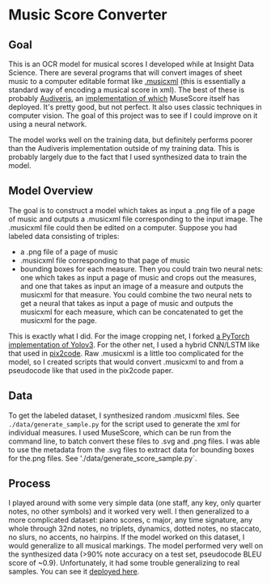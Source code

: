 # Music Score Converter
## Goal
This is an OCR model for musical scores I developed while at Insight Data Science. There are several programs that will convert images of sheet music to a computer editable format like [.musicxml](https://www.musicxml.com/) (this is essentially a standard way of encoding a musical score in xml). The best of these is probably [Audiveris](https://github.com/Audiveris), an [implementation of which](https://musescore.com/import) MuseScore itself has deployed. It's pretty good, but not perfect. It also uses classic techniques in computer vision. The goal of this project was to see if I could improve on it using a neural network.

The model works well on the training data, but definitely performs poorer than the Audiveris implementation outside of my training data. This is probably largely due to the fact that I used synthesized data to train the model.

## Model Overview
The goal is to construct a model which takes as input a .png file of a page of music and outputs a .musicxml file corresponding to the input image. The .musicxml file could then be edited on a computer. Suppose you had labeled data consisting of triples:
- a .png file of a page of music
- .musicxml file corresponding to that page of music
- bounding boxes for each measure.
Then you could train two neural nets: one which takes as input a page of music and crops out the measures, and one that takes as input an image of a measure and outputs the musicxml for that measure. You could combine the two neural nets to get a neural that takes as input a page of music and outputs the musicxml for each measure, which can be concatenated to get the musicxml for the page.

This is exactly what I did. For the image cropping net, I forked [a PyTorch implementation of Yolov3](https://github.com/ultralytics/yolov3). For the other net, I used a hybrid CNN/LSTM like that used in [pix2code](https://github.com/tonybeltramelli/pix2code). Raw .musicxml is a little too complicated for the model, so I created scripts that would convert .musicxml to and from a pseudocode like that used in the pix2code paper.

## Data
To get the labeled dataset, I synthesized random .musicxml files. See `./data/generate_sample.py` for the script used to generate the xml for individual measures. I used MuseScore, which can be run from the command line, to batch convert these files to .svg and .png files. I was able to use the metadata from the .svg files to extract data for bounding boxes for the.png files. See './data/generate_score_sample.py`.

## Process
I played around with some very simple data (one staff, any key, only quarter notes, no other symbols) and it worked very well. I then generalized to a more complicated dataset: piano scores, c major, any time signature, any whole through 32nd notes, no triplets, dynamics, dotted notes, no staccato, no slurs, no accents, no hairpins. If the model worked on this dataset, I would generalize to all musical markings. The model performed very well on the synthesized data (>90% note accuracy on a test set, pseudocode BLEU score of ~0.9). Unfortunately, it had some trouble generalizing to real samples. You can see it [deployed here](musictranscriber.com).